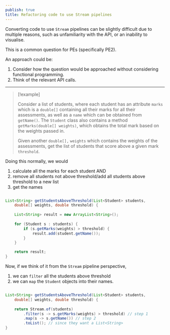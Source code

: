 ```yaml
---
publish: true
title: Refactoring code to use Stream pipelines
---
```

Converting code to use `Stream` pipelines can be slightly difficult due to multiple reasons, such as unfamiliarity with the API, or an inability to visualise.

This is a common question for PEs (specifically PE2).

An approach could be:
1. Consider how the question would be approached without considering functional programming.
2. Think of the relevant API calls.

---
> [!example]
> 
> Consider a list of students, where each student has an attribute `marks` which is a `double[]` containing all their marks for all their assessments, as well as a `name` which can be obtained from `getName()`. The `Student` class also contains a method `getMarks(double[] weights)`, which obtains the total mark based on the weights passed in.
> 
> Given another `double[],` `weights` which contains the weights of the assessments, get the list of students that score above a given mark `threshold`.

Doing this normally, we would
1. calculate all the marks for each student AND
2. remove all students not above threshold/add all students above threshold to a new list
3. get the names

```Java

List<String> getStudentsAboveThreshold(List<Student> students, 
	double[] weights, double threshold) {
	
	List<String> result = new ArrayList<String>();
	
	for (Student s : students) {
		if (s.getMarks(weights) > threshold) {
			result.add(student.getName());
		}
	}

	return result;
}

```

Now, if we think of it from the `Stream` pipeline perspective, 
1. we can `filter` all the students above threshold
2. we can `map` the `Student` objects into their names.

```Java

List<String> getStudentsAboveThreshold(List<Student> students, 
	double[] weights, double threshold) {
	
	return Stream.of(students)
		.filter(s -> s.getMarks(weights) > threshold) // step 1
		.map(s -> s.getName()) // step 2
		.toList(); // since they want a List<String>
}

```
